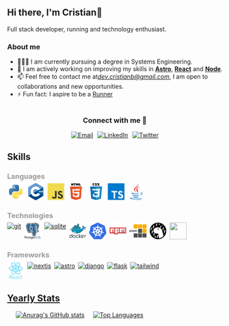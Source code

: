 ## Hi there, I'm Cristian👋
Full stack developer, running and technology enthusiast.

### About me
- 👩🏼‍💻 I am currently pursuing a degree in Systems Engineering.
- 🔭 I am actively working on improving my skills in **[Astro](astro.build)**, **[React](https://es.react.dev/)** and **[Node](nodejs.org)**.
- 📫 Feel free to contact me at*dev.cristianb@gmail.com*, I am open to collaborations and new opportunities.
- ⚡ Fun fact: I aspire to be a  [Runner](https://www.strava.com/athletes/130685771?share_sig=41KFHOFJ1710094328)

<div style="display: flex; flex-direction: column; justify-content:center; align-items: center;">
  <h3>Connect with me 🔗</h3>
  <div style="display: flex; justify-content:center; align-items: center; gap: 10px;">
    <a href="mailto:dev.cristianb@gmail.com">
      <img src="https://img.shields.io/badge/Email-D14836?style=for-the-badge&logo=gmail&logoColor=white" alt="Email"/>
    </a>
    <a href="https://linkedin.com/in/cristian-bonilladev">
      <img src="https://img.shields.io/badge/LinkedIn-0077B5?style=for-the-badge&logo=linkedin&logoColor=white" alt="LinkedIn"/>
    </a>
    <a href="https://twitter.com/devcristianb">
      <img src="https://img.shields.io/badge/Twitter-1DA1F2?style=for-the-badge&logo=twitter&logoColor=white" alt="Twitter"/>
    </a>
  </div>
</div>

## Skills
<h3 style="color:#999">Languages</h3>
<div 
  style="
    margin-top: -10px;
    display: flex;
    gap: 7px;
    flex-wrap: wrap
  "
>
  <a
    href="https://www.python.org"
    target="_blank"
    rel="noreferrer"
  >
    <img
      src="https://raw.githubusercontent.com/devicons/devicon/master/icons/python/python-original.svg"
      alt="python"
      width="40"
      height="40"
    />
  </a>
  <a
    href="https://www.w3schools.com/cpp/"
    target="_blank"
    rel="noreferrer"
  >
    <img
      src="https://raw.githubusercontent.com/devicons/devicon/master/icons/cplusplus/cplusplus-original.svg"
      alt="cplusplus"
      width="40"
      height="40"
    />
  </a>
  <a
    href="https://developer.mozilla.org/en-US/docs/Web/JavaScript"
    target="_blank"
    rel="noreferrer"
  >
    <img
      src="https://raw.githubusercontent.com/devicons/devicon/master/icons/javascript/javascript-original.svg"
      alt="javascript"
      width="40"
      height="40"
    />
  </a>
  <a
    href="https://www.w3.org/html/"
    target="_blank"
    rel="noreferrer"
  >
    <img
      src="https://raw.githubusercontent.com/devicons/devicon/master/icons/html5/html5-original-wordmark.svg"
      alt="html5"
      width="40"
      height="40"
    />
  </a>
  <a
    href="https://www.w3schools.com/css/"
    target="_blank"
    rel="noreferrer"
  >
    <img
      src="https://raw.githubusercontent.com/devicons/devicon/master/icons/css3/css3-original-wordmark.svg"
      alt="css3"
      width="40"
      height="40"
    />
  </a>
  <a
    href="https://www.typescriptlang.org/"
    target="_blank"
    rel="noreferrer"
  >
    <img
      src="https://raw.githubusercontent.com/devicons/devicon/master/icons/typescript/typescript-original.svg"
      alt="typescript"
      width="40"
      height="40"
    />
  </a>
  <a
    href="https://www.java.com"
    target="_blank"
    rel="noreferrer"
  >
    <img
      src="https://raw.githubusercontent.com/devicons/devicon/master/icons/java/java-original.svg"
      alt="java"
      width="40"
      height="40"
    />
  </a>
</div>
<h3 style="color:#999">Technologies</h3>
<div 
  style="
    width: 100%;
    margin-top: -10px;
    display: flex;
    gap: 7px;
    flex-wrap: wrap;
  "
>
  <a
    href="https://git-scm.com/"
    target="_blank"
    rel="noreferrer"
  >
    <img
      src="https://www.vectorlogo.zone/logos/git-scm/git-scm-icon.svg"
      alt="git"
      width="40"
      height="40"
    />
  </a>
  <a
    href="https://www.postgresql.org/"
    target="_blank"
    rel="noreferrer"
  >
    <img
      src="https://raw.githubusercontent.com/devicons/devicon/master/icons/postgresql/postgresql-original-wordmark.svg"
      alt="postgresql"
      width="40"
      height="40"
    />
  </a>
  <a
    href="https://www.sqlite.org/"
    target="_blank"
    rel="noreferrer"
  >
    <img
      src="https://www.vectorlogo.zone/logos/sqlite/sqlite-icon.svg"
      alt="sqlite"
      width="40"
      height="40"
    />
  </a>
  <a
    href="https://www.docker.com/"
    target="_blank"
    rel="noreferrer"
  >
    <img
      src="https://raw.githubusercontent.com/devicons/devicon/master/icons/docker/docker-original-wordmark.svg"
      alt="docker"
      width="40"
      height="40"
    />
  </a>
  <a
    href="https://kubernetes.io/"
    target="_blank"
    rel="noreferrer"
  >
    <img
      src="https://raw.githubusercontent.com/devicons/devicon/master/icons/kubernetes/kubernetes-plain.svg"
      alt="kubernetes"
      width="40"
      height="40"
    />
  </a>
  <a
    href="https://www.npmjs.com/"
    target="_blank"
    rel="noreferrer"
  >
    <img
      src="https://raw.githubusercontent.com/devicons/devicon/master/icons/npm/npm-original-wordmark.svg"
      alt="npm"
      width="40"
      height="40"
    />
  </a>
  <a
    href="https://pnpm.io/"
    target="_blank"
    rel="noreferrer"
  >
    <img
      src="https://raw.githubusercontent.com/devicons/devicon/master/icons/pnpm/pnpm-original-wordmark.svg"
      alt="pnpm"
      width="40"
      height="40"
    />
  </a>
  <a
    href="https://deno.land/"
    target="_blank"
    rel="noreferrer"
  >
    <img
      src="https://raw.githubusercontent.com/devicons/devicon/master/icons/denojs/denojs-original.svg"
      alt="deno"
      width="40"
      height="40"
    />
  </a>
  </a>
    <a href="https://vercel.com">
    <img src="https://assets.vercel.com/image/upload/v1588805858/repositories/vercel/logo.png"       width="40"
      height="40">
  </a>
</div>
<h3 style="color:#999">Frameworks</h3>
  <div 
    style="
      margin-top: -10px;
      display: flex;
      gap: 7px;
      flex-wrap: wrap
    "
  >
  <a
    href="https://reactjs.org/"
    target="_blank"
    rel="noreferrer"
  >
    <img
      src="https://raw.githubusercontent.com/devicons/devicon/master/icons/react/react-original-wordmark.svg"
      alt="react"
      width="40"
      height="40"
    />
  </a>
  <a
    href="https://nextjs.org/"
    target="_blank"
    rel="noreferrer"
  >
    <img
      src="https://cdn.worldvectorlogo.com/logos/nextjs-2.svg"
      alt="nextjs"
      width="40"
      height="40"
    />
  </a>
  <a
    href="https://astro.build/"
    target="_blank"
    rel="noreferrer"
  >
    <img
      src="https://astro.build/assets/press/astro-icon-light.svg"
      alt="astro"
      width="40"
      height="40"
    />
  </a>
  <a
    href="https://www.djangoproject.com/"
    target="_blank"
    rel="noreferrer"
  >
    <img
      src="https://static.djangoproject.com/img/logos/django-logo-negative.svg"
      alt="django"
      width="40"
      height="40"
    />
  </a>
  <a
    href="https://flask.palletsprojects.com/"
    target="_blank"
    rel="noreferrer"
  >
    <img
      src="https://www.vectorlogo.zone/logos/pocoo_flask/pocoo_flask-icon.svg"
      alt="flask"
      width="40"
      height="40"
    />
  </a>
  <a
    href="https://tailwindcss.com/"
    target="_blank"
    rel="noreferrer"
  >
    <img
      src="https://www.vectorlogo.zone/logos/tailwindcss/tailwindcss-icon.svg"
      alt="tailwind"
      width="40"
      height="40"
    />
</div>

## Yearly Stats
<div 
  style="
    display: flex; 
    align-items: center; 
    gap: 20px; 
    width: 100%; 
  "
>
      <a href="https://github.com/anuraghazra/github-readme-stats">
        <img src="https://github-readme-stats.vercel.app/api?username=cristian7b&count_private=true&show_icons=true&theme=dark&bg_color=999&icon_color=F4B942&title_color=FBFBF2&hide_border=true&text_color=CFD2CD" alt="Anurag's GitHub stats"/>
      </a>
      <a href="https://github.com/anuraghazra/github-readme-stats">
        <img src="https://github-readme-stats.vercel.app/api/top-langs/?username=cristian7b&layout=compact&hide=C++&bg_color=999&title_color=FBFBF2&text_color=FBFBF2&hide_border=true" alt="Top Languages"/>
      </a>
</div>
